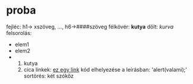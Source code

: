 # proba
fejléc: h1-> xszöveg, ..., h6->####szöveg
félkövér: **kutya**
dőlt: *kurva*
felsorolás:
- elem1
- elem2
- 1. kutya
  2. cica
linkek: [ez egy link](https://www.kaercher.com/hu/haz-es-kert/szaraz-nedves-porszivok/wd-2-plus-v-12-4-18-16280000.html?utm_source=google-feed&utm_medium=cpc&utm_content=16280000&utm_name=WD%202%20Plus%20V-12%2F4%2F18&cid=hu-SEA-6Z_uP1KdR0KZXKmTTc7klg&gad_source=1&gclid=EAIaIQobChMIhofBprCHhAMVA5SDBx13Bw6EEAQYASABEgIJjPD_BwE)
kód elhelyezése a leírásban: 'alert(valami);'
sortörés: két szókőz 
